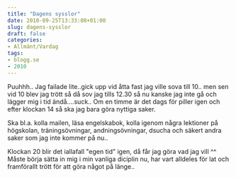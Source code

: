 ```yaml
---
title: "Dagens sysslor"
date: 2010-09-25T13:33:08+01:00
slug: dagens-sysslor
draft: false
categories:
- Allmänt/Vardag
tags:
- blogg.se
- 2010
---
```

Puuhhh.. Jag failade lite..gick upp vid åtta fast jag ville sova till 10.. men sen vid 10 blev jag trött så då sov jag tills 12.30 så nu kanske jag inte gå och lägger mig i tid ändå....suck.. Om en timme är det dags för piller igen och efter klockan 14 så ska jag bara göra nyttiga saker.  
  
Ska bl.a. kolla mailen, läsa engelskabok, kolla igenom några lektioner på högskolan, träningsövningar, andningsövningar, dsucha och säkert andra saker som jag inte kommer på nu..  
  
  
Klockan 20 blir det iallafall "egen tid" igen, då får jag göra vad jag vill ^^ Måste börja sätta in mig i min vanliga diciplin nu, har vart alldeles för lat och framförallt trött för att göra något på länge..